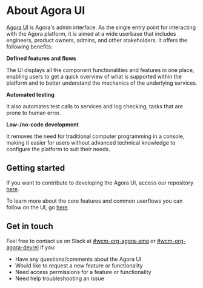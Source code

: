 # About Agora UI

[Agora UI](https://agora-ui.agora-lab.woven-planet.tech/admin/) is Agora's admin interface. As the single entry point for interacting with the Agora platform, it is aimed at a wide userbase that includes engineers, product owners, admins, and other stakeholders. It offers the following benefits:

**Defined features and flows**

The UI displays all the component functionalities and features in one place, enabling users to get a quick overview of what is supported within the platform and to better understand the mechanics of the underlying services.

**Automated testing**

It also automates test calls to services and log checking, tasks that are prone to human error.

**Low-/no-code development**

It removes the need for traditional computer programming in a console, making it easier for users without advanced technical knowledge to configure the platform to suit their needs.

## Getting started

If you want to contribute to developing the Agora UI, access our repository [here](https://github.com/wp-wcm/city/tree/main/ns/agora-ui/admin-tool).

To learn more about the core features and common userflows you can follow on the UI, go [here](01_functions.md).

## Get in touch

Feel free to contact us on Slack at [#wcm-org-agora-ama](https://toyotaglobal.enterprise.slack.com/archives/C02CVJLTMJ7) or [#wcm-org-agora-devrel](https://toyotaglobal.enterprise.slack.com/archives/C0415J5P1FD) if you:

* Have any questions/comments about the Agora UI
* Would like to request a new feature or functionality
* Need access permissions for a feature or functionality
* Need help troubleshooting an issue

